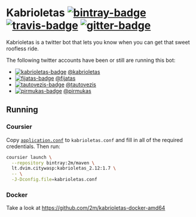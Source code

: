 # Kabrioletas [![bintray-badge][]][bintray] [![travis-badge][]][travis] [![gitter-badge][]][gitter]

[bintray]:               https://bintray.com/2m/maven/kabrioletas
[bintray-badge]:         https://api.bintray.com/packages/2m/maven/kabrioletas/images/download.svg
[travis]:                https://travis-ci.org/2m/kabrioletas
[travis-badge]:          https://travis-ci.org/2m/kabrioletas.svg?branch=master
[gitter]:                https://gitter.im/2m/kabrioletas
[gitter-badge]:          https://badges.gitter.im/2m/kabrioletas.svg
[kabrioletas]:           https://twitter.com/kabrioletas
[kabrioletas-badge]:     https://img.shields.io/twitter/follow/kabrioletas.svg?style=social&label=Follow
[fijatas]:               https://twitter.com/fijatas
[fijatas-badge]:         https://img.shields.io/twitter/follow/fijatas.svg?style=social&label=Follow
[tautovezis]:            https://twitter.com/tautovezis
[tautovezis-badge]:      https://img.shields.io/twitter/follow/tautovezis.svg?style=social&label=Follow
[pirmukas]:              https://twitter.com/pirmukas
[pirmukas-badge]:        https://img.shields.io/twitter/follow/pirmukas.svg?style=social&label=Follow

Kabrioletas is a twitter bot that lets you know when you can get that sweet roofless ride.

The following twitter accounts have been or still are running this bot:

* [![kabrioletas-badge][]][kabrioletas] [@kabrioletas](https://twitter.com/kabrioletas)
* [![fijatas-badge][]][fijatas] [@fijatas](https://twitter.com/fijatas)
* [![tautovezis-badge][]][tautovezis] [@tautovezis](https://twitter.com/tautovezis)
* [![pirmukas-badge][]][pirmukas] [@pirmukas](https://twitter.com/pirmukas)

## Running

### Coursier

Copy [`application.conf`](src/main/resources/application.conf) to `kabrioletas.conf` and fill in all of the required credentials. Then run:

```bash
coursier launch \
  --repository bintray:2m/maven \
  lt.dvim.citywasp:kabrioletas_2.12:1.7 \
  -- \
  -J-Dconfig.file=kabrioletas.conf
```

### Docker

Take a look at https://github.com/2m/kabrioletas-docker-amd64
